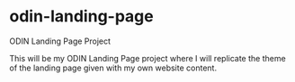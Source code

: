# odin-landing-page
ODIN Landing Page Project


This will be my ODIN Landing Page project where I will replicate the theme of the landing page given with my own website content.